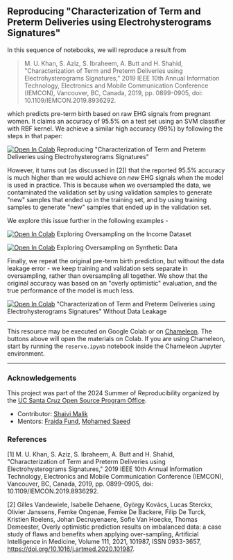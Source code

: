 ## Reproducing "Characterization of Term and Preterm Deliveries using Electrohysterograms Signatures"

In this sequence of notebooks, we will reproduce a result from 

> M. U. Khan, S. Aziz, S. Ibraheem, A. Butt and H. Shahid, "Characterization of Term and Preterm Deliveries using Electrohysterograms Signatures," 2019 IEEE 10th Annual Information Technology, Electronics and Mobile Communication Conference (IEMCON), Vancouver, BC, Canada, 2019, pp. 0899-0905, doi: 10.1109/IEMCON.2019.8936292.

which predicts pre-term birth based on raw EHG signals from pregnant women. It claims an accuracy of 95.5% on a test set using an SVM classifier with RBF kernel. We achieve a similar high accuracy (99%) by following the steps in that paper:

[![Open In Colab](https://colab.research.google.com/assets/colab-badge.svg)](https://colab.research.google.com/github/shaivimalik/medicine_preprocessing-on-entire-dataset/blob/main/notebooks/01.ipynb) Reproducing "Characterization of Term and Preterm Deliveries using Electrohysterograms Signatures"

However, it turns out (as discussed in [2]) that the reported 95.5% accuracy is much higher than we would achieve on *new* EHG signals when the model is used in practice. This is because when we oversampled the data, we contaminated the validation set by using validation samples to generate "new" samples that ended up in the training set, and by using training samples to generate "new" samples that ended up in the validation set.

We explore this issue further in the following examples - 

[![Open In Colab](https://colab.research.google.com/assets/colab-badge.svg)](https://colab.research.google.com/github/shaivimalik/medicine_preprocessing-on-entire-dataset/blob/main/notebooks/02.ipynb) Exploring Oversampling on the Income Dataset

[![Open In Colab](https://colab.research.google.com/assets/colab-badge.svg)](https://colab.research.google.com/github/shaivimalik/medicine_preprocessing-on-entire-dataset/blob/main/notebooks/03.ipynb) Exploring Oversampling on Synthetic Data
 
Finally, we repeat the original pre-term birth prediction, but without the data leakage error - we keep training and validation sets separate in oversampling, rather than oversampling all together. We show that the original accuracy was based on an "overly optimistic" evaluation, and the true performance of the model is much less.

[![Open In Colab](https://colab.research.google.com/assets/colab-badge.svg)](https://colab.research.google.com/github/shaivimalik/medicine_preprocessing-on-entire-dataset/blob/main/notebooks/04.ipynb) "Characterization of Term and Preterm Deliveries using Electrohysterograms Signatures" Without Data Leakage


---

This resource may be executed on Google Colab or on [Chameleon](https://chameleoncloud.org/). The buttons above will open the materials on Colab. If you are using Chameleon, start by running the `reserve.ipynb` notebook inside the Chameleon Jupyter environment.

---


### Acknowledgements

This project was part of the 2024 Summer of Reproducibility organized by the [UC Santa Cruz Open Source Program Office](https://ucsc-ospo.github.io/).

* Contributor: [Shaivi Malik](https://github.com/shaivimalik)
* Mentors: [Fraida Fund](https://github.com/ffund), [Mohamed Saeed](https://github.com/mohammed183)

### References

[1] M. U. Khan, S. Aziz, S. Ibraheem, A. Butt and H. Shahid, "Characterization of Term and Preterm Deliveries using Electrohysterograms Signatures," 2019 IEEE 10th Annual Information Technology, Electronics and Mobile Communication Conference (IEMCON), Vancouver, BC, Canada, 2019, pp. 0899-0905, doi: 10.1109/IEMCON.2019.8936292.

[2] Gilles Vandewiele, Isabelle Dehaene, György Kovács, Lucas Sterckx, Olivier Janssens, Femke Ongenae, Femke De Backere, Filip De Turck, Kristien Roelens, Johan Decruyenaere, Sofie Van Hoecke, Thomas Demeester, Overly optimistic prediction results on imbalanced data: a case study of flaws and benefits when applying over-sampling, Artificial Intelligence in Medicine, Volume 111, 2021, 101987, ISSN 0933-3657, https://doi.org/10.1016/j.artmed.2020.101987.